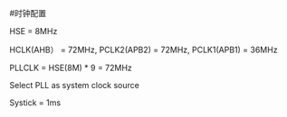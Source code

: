 ﻿#时钟配置

HSE = 8MHz

HCLK(AHB） = 72MHz, PCLK2(APB2) = 72MHz, PCLK1(APB1) = 36MHz 	

PLLCLK = HSE(8M) * 9 = 72MHz

Select PLL as system clock source

Systick = 1ms